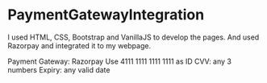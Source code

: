 # PaymentGatewayIntegration
I used HTML, CSS, Bootstrap and VanillaJS to develop the pages. And used Razorpay and integrated it to my webpage.

Payment Gateway: Razorpay
Use 4111 1111 1111 1111 as ID
CVV: any 3 numbers
Expiry: any valid date
